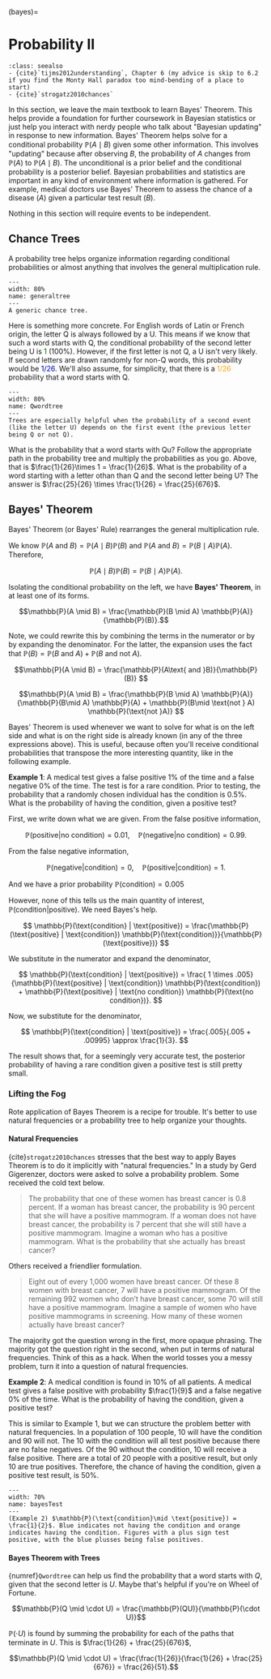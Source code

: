 (bayes)=
# Probability II

```{admonition} Important Readings
:class: seealso
- {cite}`tijms2012understanding`, Chapter 6 (my advice is skip to 6.2 if you find the Monty Hall paradox too mind-bending of a place to start)
- {cite}`strogatz2010chances`
```

In this section, we leave the main textbook to learn Bayes' Theorem. This helps provide a foundation for further coursework in Bayesian statistics or just help you interact with nerdy people who talk about "Bayesian updating" in response to new information. Bayes' Theorem helps solve for a conditional probability $\mathbb{P}(A \mid B)$ given some other information. This involves "updating" because after observing $B$, the probability of $A$ changes from $\mathbb{P}(A)$ to $\mathbb{P}(A \mid B)$. The unconditional is a prior belief and the conditional probability is a posterior belief. Bayesian probabilities and statistics are important in any kind of environment where information is gathered. For example, medical doctors use Bayes' Theorem to assess the chance of a disease ($A$) given a particular test result ($B$). 

Nothing in this section will require events to be independent. 


## Chance Trees

A probability tree helps organize information regarding conditional probabilities or almost anything that involves the general multiplication rule. 


```{figure} images/tikz/generaltree.svg
---
width: 80%
name: generaltree
---
A generic chance tree.
```

Here is something more concrete. For English words of Latin or French origin, the letter Q is always followed by a U. This means if we know that such a word starts with Q, the conditional probability of the second letter being U is <span style="color: #006400;">1</span> (100%). However, if the first letter is not Q, a U isn't very likely. If second letters are drawn randomly for non-Q words, this probability would be <span style="color: #0000CD;">1/26</span>. We'll also assume, for simplicity, that there is a <span style="color: #FFA500;">1/26</span> probability that a word starts with Q.


```{figure} images/tikz/Qwordtree.svg
---
width: 80%
name: Qwordtree
---
Trees are especially helpful when the probability of a second event (like the letter U) depends on the first event (the previous letter being Q or not Q).
```


What is the probability that a word starts with Qu? Follow the appropriate path in the probability tree and multiply the probabilities as you go. Above, that is $\frac{1}{26}\times 1 = \frac{1}{26}$. What is the probability of a word starting with a letter othan than Q and the second letter being U? The answer is $\frac{25}{26} \times \frac{1}{26} = \frac{25}{676}$. 

## Bayes' Theorem

Bayes' Theorem (or Bayes' Rule) rearranges the general multiplication rule. 

We know $\mathbb{P}(A\text{ and } B) = \mathbb{P}(A \mid B) \mathbb{P}(B)$ and $\mathbb{P}(A\text{ and } B) = \mathbb{P}(B \mid A) \mathbb{P}(A)$. Therefore,

$$\mathbb{P}(A \mid B) \mathbb{P}(B) = \mathbb{P}(B \mid A) \mathbb{P}(A). $$

Isolating the conditional probability on the left, we have **Bayes' Theorem**, in at least one of its forms.

$$\mathbb{P}(A \mid B) = \frac{\mathbb{P}(B \mid A) \mathbb{P}(A)}{\mathbb{P}(B)}.$$

Note, we could rewrite this by combining the terms in the numerator or by by expanding the denominator. For the latter, the expansion uses the fact that $\mathbb{P}(B) = \mathbb{P}(B\text{ and }A) + \mathbb{P}(B\text{ and not }A)$.

 $$\mathbb{P}(A \mid B)  = \frac{\mathbb{P}(A\text{ and }B)}{\mathbb{P}(B)} $$
 
 $$\mathbb{P}(A \mid B)  = \frac{\mathbb{P}(B \mid A) \mathbb{P}(A)}{\mathbb{P}(B\mid A) \mathbb{P}(A) + \mathbb{P}(B\mid \text{not } A) \mathbb{P}(\text{not }A)} $$


Bayes' Theorem is used whenever we want to solve for what is on the left side and what is on the right side is already known (in any of the three expressions above). This is useful, because often you'll receive conditional probabilities that transpose the more interesting quantity, like in the following example. 

**Example 1**: A medical test gives a false positive 1% of the time and a false negative 0% of the time. The test is for a rare condition. Prior to testing, the probability that a randomly chosen individual has the condition is 0.5%. What is the probability of having the condition, given a positive test?  

First, we write down what we are given. From the false positive information,

$$ \mathbb{P}(\text{positive} | \text{no condition}) = 0.01, \quad \mathbb{P}(\text{negative} | \text{no condition}) = 0.99. $$

From the false negative information, 

$$ \mathbb{P}(\text{negative} | \text{condition}) = 0, \quad \mathbb{P}(\text{positive} | \text{condition}) = 1. $$

And we have a prior probability $\mathbb{P}(\text{condition})= 0.005$

However, none of this tells us the main quantity of interest, $\mathbb{P}(\text{condition} | \text{positive})$. We need Bayes's help.

$$ \mathbb{P}(\text{condition} | \text{positive}) = \frac{\mathbb{P}(\text{positive} | \text{condition}) \mathbb{P}(\text{condition)}}{\mathbb{P}(\text{positive})} $$

We substitute in the numerator and expand the denominator,

$$ \mathbb{P}(\text{condition} | \text{positive}) = \frac{ 1 \times .005} {\mathbb{P}(\text{positive} | \text{condition}) \mathbb{P}(\text{condition}) + \mathbb{P}(\text{positive} | \text{no condition}) \mathbb{P}(\text{no condition})}. $$

Now, we substitute for the denominator,

$$ \mathbb{P}(\text{condition} | \text{positive}) = \frac{.005}{.005 + .00995} \approx \frac{1}{3}. $$

The result shows that, for a seemingly very accurate test, the posterior probability of having a rare condition given a positive test is still pretty small. 

### Lifting the Fog

Rote application of Bayes Theorem is a recipe for trouble. It's better to use natural frequencies or a probability tree to help organize your thoughts. 

#### Natural Frequencies

{cite}`strogatz2010chances` stresses that the best way to apply Bayes Theorem is to do it implicitly with "natural frequencies." In a study by Gerd Gigerenzer, doctors were asked to solve a probability problem. Some received the cold text below. 

> The probability that one of these women has breast cancer is 0.8 percent.  If a woman has breast cancer, the probability is 90 percent that she will have a positive mammogram.  If a woman does not have breast cancer, the probability is 7 percent that she will still have a positive mammogram.  Imagine a woman who has a positive mammogram.  What is the probability that she actually has breast cancer?

Others received a friendlier formulation. 

> Eight out of every 1,000 women have breast cancer.  Of these 8 women with breast cancer, 7 will have a positive mammogram.  Of the remaining 992 women who don’t have breast cancer, some 70 will still have a positive mammogram.  Imagine a sample of women who have positive mammograms in screening.  How many of these women actually have breast cancer?

The majority got the question wrong in the first, more opaque phrasing. The majority got the question right in the second, when put in terms of natural frequencies. Think of this as a hack. When the world tosses you a messy problem, turn it into a question of natural frequencies. 

**Example 2**: A medical condition is found in 10% of all patients. A medical test gives a false positive with probability $\frac{1}{9}$ and a false negative 0% of the time. What is the probability of having the condition, given a positive test? 

This is similar to Example 1, but we can structure the problem better with natural frequencies. In a population of 100 people, 10 will have the condition and 90 will not. The 10 with the condition will all test positive because there are no false negatives. Of the 90 without the condition, 10 will receive a false positive. There are a total of 20 people with a positive result, but only 10 are true positives. Therefore, the chance of having the condition, given a positive test result, is 50%. 


```{figure} images/tikz/bayesTest.svg
---
width: 70%
name: bayesTest
---
(Example 2) $\mathbb{P}(\text{condition}\mid \text{positive}) = \frac{1}{2}$. Blue indicates not having the condition and orange indicates having the condition. Figures with a plus sign test positive, with the blue plusses being false positives.
```


#### Bayes Theorem with Trees

{numref}`Qwordtree` can help us find the probability that a word starts with $Q$, given that the second letter is $U$. Maybe that's helpful if you're on Wheel of Fortune. 

$$\mathbb{P}(Q \mid \cdot U) = \frac{\mathbb{P}(QU)}{\mathbb{P}(\cdot U)}$$

$\mathbb{P}(\cdot U)$ is found by summing the probability for each of the paths that terminate in $U$. This is $\frac{1}{26} + \frac{25}{676}$,

$$\mathbb{P}(Q \mid \cdot U) = \frac{\frac{1}{26}}{\frac{1}{26} + \frac{25}{676}} = \frac{26}{51}.$$
